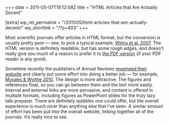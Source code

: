 +++
date = 2011-05-07T19:12:08Z
title = "HTML Articles that Are Actually Decent"

[extra]
wp_rel_permalink = "/2011/05/html-articles-that-are-actually-decent/"
wp_shortlink = "/?p=403"
+++

Most scientific journals offer articles in HTML format, but the conversion is
usually pretty poor — see, to pick a typical example,
[Wilms et al. 2007](http://iopscience.iop.org/1538-4357/663/2/L97/fulltext).
The HTML version is definitely readable, but has some rough edges, and doesn’t
really give you much of a reason to prefer it to
[the PDF version](http://iopscience.iop.org/1538-4357/663/2/L97/pdf/1538-4357_663_2_L97.pdf)
(if your PDF reader is any good).

Sometime recently the publishers of Annual Reviews
[revamped their website](http://www.annualreviews.org/) and clearly put some
effort into doing a better job — for example,
[Morales & Wyithe 2010](http://www.annualreviews.org/doi/full/10.1146/annurev-astro-081309-130936).
The design is more attractive. The figures and references float, so you can go
between them and the text more easily. Internal and external links are more
pervasive, and content is offered in multiple formats, including figures as
PowerPoint slides for the truly lazy talk-preparer. There are definitely
quibbles one could offer, but the overall experience is much nicer than
anything else that I’ve seen. A similar amount of effort has been put into the
overall website, linking together all of the journals. It’s really nice to
see.
